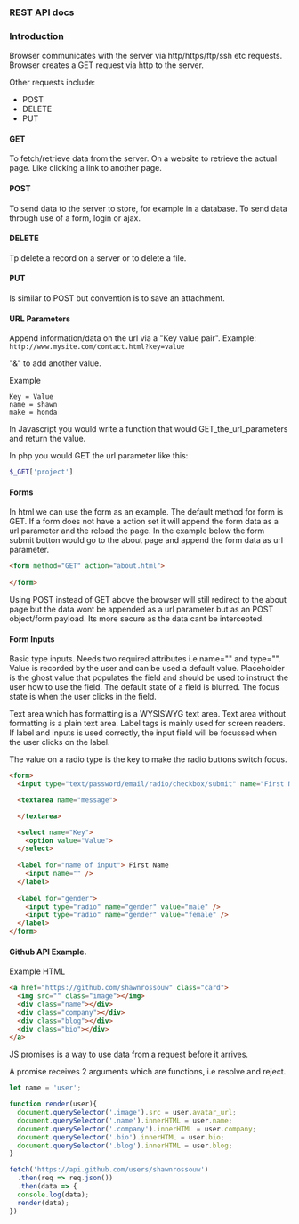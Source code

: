 ### REST API docs

### Introduction

Browser communicates with the server via http/https/ftp/ssh etc requests. Browser creates a GET request via http to the server. 

Other requests include:
- POST
- DELETE
- PUT

#### GET
To fetch/retrieve data from the server. 
On a website to retrieve the actual page. Like clicking a link to another page.

#### POST
To send data to the server to store, for example in a database. 
To send data through use of a form, login or ajax.

#### DELETE
Tp delete a record on a server or to delete a file. 

#### PUT
Is similar to POST but convention is to save an attachment. 

#### URL Parameters

Append information/data on the url via a "Key value pair". Example:
`
http://www.mysite.com/contact.html?key=value
` 

"&" to add another value.

Example
```
Key = Value
name = shawn
make = honda
```

In Javascript you would write a function that would GET_the_url_parameters and return the value. 

In php you would GET the url parameter like this: 
```php
$_GET['project']
```
#### Forms

In html we can use the form as an example. The default method for form is GET. If a form does not have a action set it will append the form data as a url parameter and the reload the page. In the example below the form submit button would go to the about page and append the form data as url parameter. 
```html
<form method="GET" action="about.html">
  
</form>
```

Using POST instead of GET above the browser will still redirect to the about page but the data wont be appended as a url parameter but as an POST object/form payload. Its more secure as the data cant be intercepted. 

#### Form Inputs

Basic type inputs. Needs two required attributes i.e name="" and type="". Value is recorded by the user and can be used a default value. Placeholder is the ghost value that populates the field and should be used to instruct the user how to use the field. The default state of a field is blurred. The focus state is when the user clicks in the field. 

Text area which has formatting is a WYSISWYG text area. Text area without formatting is a plain text area. Label tags is mainly used for screen readers. If label and inputs is used correctly, the input field will be focussed when the user clicks on the label. 

The value on a radio type is the key to make the radio buttons switch focus. 

```html
<form>
  <input type="text/password/email/radio/checkbox/submit" name="First Name" value="default value"  />

  <textarea name="message"> 

  </textarea>

  <select name="Key">
    <option value="Value">
  </select>
  
  <label for="name of input"> First Name
    <input name="" />
  </label>
  
  <label for="gender">
    <input type="radio" name="gender" value="male" />
    <input type="radio" name="gender" value="female" />
  </label>
</form>

```


#### Github API Example.

Example HTML
```html
<a href="https://github.com/shawnrossouw" class="card">
  <img src="" class="image"></img>
  <div class="name"></div>
  <div class="company"></div>
  <div class="blog"></div>
  <div class="bio"></div>
</a>
```
JS promises is a way to use data from a request before it arrives.

A promise receives 2 arguments which are functions, i.e resolve and reject.

```js
let name = 'user';

function render(user){
  document.querySelector('.image').src = user.avatar_url;
  document.querySelector('.name').innerHTML = user.name;
  document.querySelector('.company').innerHTML = user.company;
  document.querySelector('.bio').innerHTML = user.bio;
  document.querySelector('.blog').innerHTML = user.blog;
}

fetch('https://api.github.com/users/shawnrossouw')
  .then(req => req.json())
  .then(data => {
  console.log(data);
  render(data);
})
```
